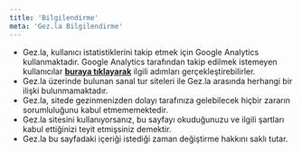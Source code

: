 ```yaml
---
title: 'Bilgilendirme'
meta: 'Gez.la Bilgilendirme'
---
```


- Gez.la, kullanıcı istatistiklerini takip etmek için Google Analytics kullanmaktadır. Google Analytics tarafından takip edilmek istemeyen kullanıcılar **[buraya tıklayarak](https://tools.google.com/dlpage/gaoptout?hl=tr)** ilgili adımları gerçekleştirebilirler.
- Gez.la üzerinde bulunan sanal tur siteleri ile Gez.la arasında herhangi bir ilişki bulunmamaktadır.
- Gez.la, sitede gezinmenizden dolayı tarafınıza gelebilecek hiçbir zararın sorumluluğunu kabul etmememektedir.
- Gez.la sitesini kullanıyorsanız, bu sayfayı okuduğunuzu ve ilgili şartları kabul ettiğinizi teyit etmişsiniz demektir.
- Gez.la bu sayfadaki içeriği istediği zaman değiştirme hakkını saklı tutar.
